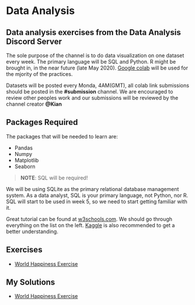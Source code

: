 # Data Analysis

## Data analysis exercises from the Data Analysis Discord Server

The sole purpose of the channel is to do data visualization on one dataset every week. The primary language will be SQL and Python. R might be brought in, in the near future (late May 2020). [Google colab](https://colab.research.google.com/) will be used for the mjority of the practices.

Datasets will be posted every Monda, 4AM(GMT), all colab link submissions should be posted in the **#submission** channel. We are encouraged to review other peoples work and our submissions will be reviewed by the channel creator **@Kian**

## Packages Required

The packages that will be needed to learn are:

* Pandas
* Numpy
* Matplotlib
* Seaborn

> **NOTE**: SQL will be required!

We will be using SQLite as the primary relational database management system. As a data analyst, SQL is your primary language, not Python, nor R. SQL will start to be used in week 5, so we need to start getting familiar with it.

Great tutorial can be found at [w3schools.com](https://www.w3schools.com/sql/default.asp). We should go through everything on the list on the left. [Kaggle](https://www.kaggle.com/learn/overview) is also recommended to get a better understanding.

## Exercises

* [World Happiness Exercise](https://colab.research.google.com/drive/1HVr1d-yg-Z4Dj5x9BLnv-8ja-JdssaLV)

## My Solutions

* [World Happiness Exercise](https://colab.research.google.com/drive/1k9caWiFo0YOh4WVFbGjMJAK2aoXw-qRQ)
